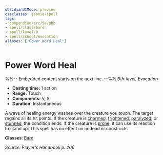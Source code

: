 ```yaml
---
obsidianUIMode: preview
cssclasses: json5e-spell
tags:
- compendium/src/5e/phb
- spell/class/bard
- spell/level/9
- spell/school/evocation
aliases: ["Power Word Heal"]
---
```

# Power Word Heal
%%-- Embedded content starts on the next line. --%%
*9th-level, Evocation*  

- **Casting time:** 1 action
- **Range:** Touch
- **Components:** V, S
- **Duration:** Instantaneous

A wave of healing energy washes over the creature you touch. The target regains all its hit points. If the creature is [charmed](rules/conditions.md#charmed), [frightened](rules/conditions.md#frightened), [paralyzed](rules/conditions.md#paralyzed), or [stunned](rules/conditions.md#stunned), the condition ends. If the creature is [prone](rules/conditions.md#prone), it can use its reaction to stand up. This spell has no effect on undead or constructs.

**Classes**: [Bard](compendium/classes/bard.md)

*Source: Player's Handbook p. 266*